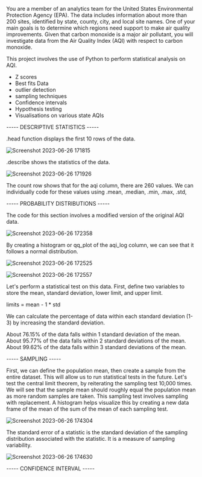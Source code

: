 You are a member of an analytics team for the United States Environmental Protection Agency (EPA). The data includes information about more than 200 sites, identified by state, county, city, and local site names. One of your main goals is to determine which regions need support to make air quality improvements. Given that carbon monoxide is a major air pollutant, you will investigate data from the Air Quality Index (AQI) with respect to carbon monoxide.

This project involves the use of Python to perform statistical analysis on AQI.

- Z scores
- Best fits Data
- outlier detection
- sampling techniques
- Confidence intervals
- Hypothesis testing
- Visualisations on various state AQIs


----- DESCRIPTIVE STATISTICS -----

.head function displays the first 10 rows of the data.

![Screenshot 2023-06-26 171815](https://github.com/0xDylanLim/Python-Project-Statistical-Analysis-on-Air-Quality-Pollution/assets/98394792/aaaca5c5-be64-4352-b69c-7cf387aa2c68)

.describe shows the statistics of the data.

![Screenshot 2023-06-26 171926](https://github.com/0xDylanLim/Python-Project-Statistical-Analysis-on-Air-Quality-Pollution/assets/98394792/a7dc1dfb-cfe2-4747-81b8-25e2303d3c6b)

The count row shows that for the aqi column, there are 260 values. We can individually code for these values using .mean, .median, .min, .max, .std, 

----- PROBABILITY DISTRIBUTIONS -----

The code for this section involves a modified version of the original AQI data.

![Screenshot 2023-06-26 172358](https://github.com/0xDylanLim/Python-Project-Statistical-Analysis-on-Air-Quality-Pollution/assets/98394792/88c253ca-ec59-4754-b1cb-9d7288bff88a)

By creating a histogram or qq_plot of the aqi_log column, we can see that it follows a normal distribution.

![Screenshot 2023-06-26 172525](https://github.com/0xDylanLim/Python-Project-Statistical-Analysis-on-Air-Quality-Pollution/assets/98394792/51bc0e88-49e0-43dc-a855-4317c92ea5c2)

![Screenshot 2023-06-26 172557](https://github.com/0xDylanLim/Python-Project-Statistical-Analysis-on-Air-Quality-Pollution/assets/98394792/ddc9788f-7ad8-4e99-90e8-b691659c9805)

Let's perform a statistical test on this data. First, define two variables to store the mean, standard deviation, lower limit, and upper limit.

limits = mean - 1 * std

We can calculate the percentage of data within each standard deviation (1-3) by increasing the standard deviation.

About 76.15% of the data falls within 1 standard deviation of the mean.
About 95.77% of the data falls within 2 standard deviations of the mean.
About 99.62% of the data falls within 3 standard deviations of the mean.

----- SAMPLING -----

First, we can define the population mean, then create a sample from the entire dataset. This will allow us to run statistical tests in the future. Let's test the central limit theorem, by reiterating the sampling test 10,000 times. We will see that the sample mean should roughly equal the population mean as more random samples are taken. This sampling test involves sampling with replacement. A histogram helps visualize this by creating a new data frame of the mean of the sum of the mean of each sampling test.

![Screenshot 2023-06-26 174304](https://github.com/0xDylanLim/Python-Project-Statistical-Analysis-on-Air-Quality-Pollution/assets/98394792/4f568ef7-6137-4e18-9ebe-bdc0a73205d1)

The standard error of a statistic is the standard deviation of the sampling distribution associated with the statistic. It is a measure of sampling variability.

![Screenshot 2023-06-26 174630](https://github.com/0xDylanLim/Python-Project-Statistical-Analysis-on-Air-Quality-Pollution/assets/98394792/456e0b85-9c8d-492f-99cc-e10ac416d843)

----- CONFIDENCE INTERVAL -----



















